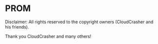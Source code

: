 # PROM

Disclaimer: All rights reserved to the copyright owners (CloudCrasher and his friends).

Thank you CloudCrasher and many others!
